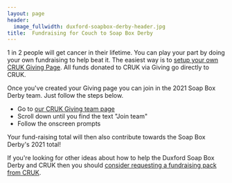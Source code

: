 ```yaml
---
layout: page
header:
  image_fullwidth: duxford-soapbox-derby-header.jpg
title:  Fundraising for Couch to Soap Box Derby
---
```


1 in 2 people will get cancer in their lifetime. You can play your part by doing your own fundraising to help beat it. The easiest way is to [setup your own CRUK Giving Page][cruk-giving]. All funds donated to CRUK via Giving go directly to CRUK.

Once you've created your Giving page you can join in the 2021 Soap Box Derby team. Just follow the steps below.

- Go to [our CRUK Giving team page][derby-giving]
- Scroll down until you find the text "Join team"
- Follow the onscreen prompts

Your fund-raising total will then also contribute towards the Soap Box Derby's 2021 total!

If you're looking for other ideas about how to help the Duxford Soap Box Derby and CRUK then you should [consider requesting a fundraising pack from CRUK][fundraising-pack].

[cruk-giving]: https://fundraise.cancerresearchuk.org
[derby-giving]: https://fundraise.cancerresearchuk.org/team/duxford-soap-box-derbys-team-2021
[fundraising-pack]: https://www.cancerresearchuk.org/get-involved/do-your-own-fundraising/get-fundraising-pack
